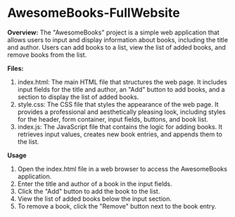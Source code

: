 # AwesomeBooks-FullWebsite

**Overview:**
The "AwesomeBooks" project is a simple web application that allows users to input and display information about books, including the title and author. Users can add books to a list, view the list of added books, and remove books from the list.

**Files:**
1. index.html: The main HTML file that structures the web page. It includes input fields for the title and author, an "Add" button to add books, and a section to display the list of added books.
2. style.css: The CSS file that styles the appearance of the web page. It provides a professional and aesthetically pleasing look, including styles for the header, form container, input fields, buttons, and book list.
3. index.js: The JavaScript file that contains the logic for adding books. It retrieves input values, creates new book entries, and appends them to the list.

**Usage**
1. Open the index.html file in a web browser to access the AwesomeBooks application.
2. Enter the title and author of a book in the input fields.
3. Click the "Add" button to add the book to the list.
4. View the list of added books below the input section.
5. To remove a book, click the "Remove" button next to the book entry.